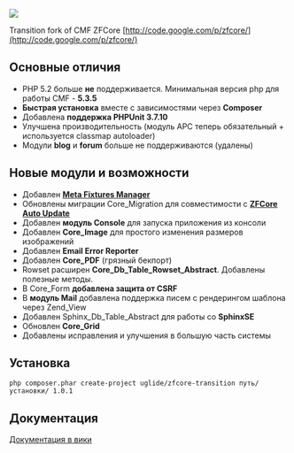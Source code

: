 ![](http://glide.name/docs/zfc-transition/logo.png)

Transition fork of CMF ZFCore [http://code.google.com/p/zfcore/](http://code.google.com/p/zfcore/)


## Основные отличия ##

- PHP 5.2 больше **не** поддерживается. Минимальная версия php для работы CMF - **5.3.5**
- **Быстрая установка** вместе с зависимостями через **Composer**
- Добавлена **поддержка PHPUnit 3.7.10**
- Улучшена производительность (модуль APC теперь обязательный + используется classmap autoloader)
- Модули **blog** и **forum** больше не поддерживаются (удалены)


## Новые модули и возможности ##
- Добавлен **[Meta Fixtures Manager](https://github.com/uglide/zfcore-transition/wiki/Meta-Fixtures-Manager-%5BMFM%5D)**
- Обновлены миграции Сore_Migration для совместимости с **[ZFCore Auto Update](https://github.com/uglide/zfcore-autoupdate)**
- Добавлен **модуль Console** для запуска приложения из консоли
- Добавлен **Core_Image** для простого изменения размеров изображений
- Добавлен **Email Error Reporter**
- Добавлен **Core_PDF** (грязный бекпорт)
- Rowset расширен **Core\_Db\_Table\_Rowset\_Abstract**. Добавлены полезные методы.
- В Core_Form **добавлена защита от CSRF**
- В **модуль Mail** добавлена поддержка писем с рендерингом шаблона через Zend_View 
- Добавлен Sphinx\_Db\_Table\_Abstract для работы со **SphinxSE**
- Обновлен **Core_Grid**
- Добавлены исправления и улучшения в большую часть системы


## Установка ##

`php composer.phar create-project uglide/zfcore-transition путь/установки/ 1.0.1`



## Документация ##

[Документация в вики](https://github.com/uglide/zfcore-transition/wiki)